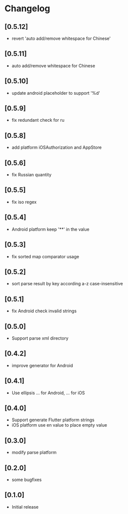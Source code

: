 # Changelog

## [0.5.12]
- revert 'auto add/remove whitespace for Chinese'

## [0.5.11]
- auto add/remove whitespace for Chinese

## [0.5.10]
- update android placeholder to support '%d'

## [0.5.9]
- fix redundant check for ru

## [0.5.8]
- add platform iOSAuthorization and AppStore

## [0.5.6]

- fix Russian quantity

## [0.5.5]

- fix iso regex

## [0.5.4]

- Android platform keep '**' in the value

## [0.5.3]

- fix sorted map comparator usage

## [0.5.2]

- sort parse result by key according a-z case-insensitive

## [0.5.1]

- fix Android check invalid strings

## [0.5.0]

- Support parse xml directory

## [0.4.2]

- improve generator for Android 

## [0.4.1]

-  Use ellipsis … for Android, ... for iOS

## [0.4.0]

- Support generate Flutter platform strings
- iOS platform use en value to place empty value

## [0.3.0]

- modify parse platform

## [0.2.0]

- some bugfixes

## [0.1.0]

- Initial release
